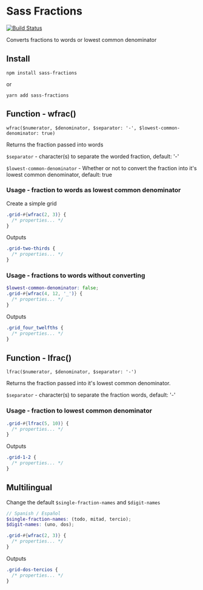 # Sass Fractions

[![Build Status](https://travis-ci.org/jackmcpickle/sass-fractions.svg?branch=master)](https://travis-ci.org/jackmcpickle/sass-fractions)

Converts fractions to words or lowest common denominator

## Install

`npm install sass-fractions`

or

`yarn add sass-fractions`

## Function - wfrac()

`wfrac($numerator, $denominator, $separator: '-', $lowest-common-denominator: true)`

Returns the fraction passed into words

`$separator` -  character(s) to separate the worded fraction, default: '-'

`$lowest-common-denominator` - Whether or not to convert the fraction into it's lowest common denominator, default: true

### Usage - fraction to words as lowest common denominator

Create a simple grid

```scss
.grid-#{wfrac(2, 3)} {
  /* properties... */
}
```
Outputs

```css
.grid-two-thirds {
  /* properties... */
}
```

### Usage - fractions to words without converting

```scss
$lowest-common-denominator: false;
.grid-#{wfrac(4, 12, '_')} {
  /* properties... */
}
```

Outputs

```css
.grid_four_twelfths {
  /* properties... */
}
```

## Function - lfrac()

`lfrac($numerator, $denominator, $separator: '-')`

Returns the fraction passed into it's lowest common denominator.

`$separator` -  character(s) to separate the fraction words, default: '-'


### Usage - fraction to lowest common denominator

```scss
.grid-#{lfrac(5, 10)} {
  /* properties... */
}
```

Outputs 

```css
.grid-1-2 {
  /* properties... */
}
```

## Multilingual

Change the default `$single-fraction-names` and `$digit-names`

```scss
// Spanish / Español
$single-fraction-names: (todo, mitad, tercio);
$digit-names: (uno, dos);

.grid-#{wfrac(2, 3)} {
  /* properties... */
}

```

Outputs

```css
.grid-dos-tercios {
  /* properties... */
}
```
